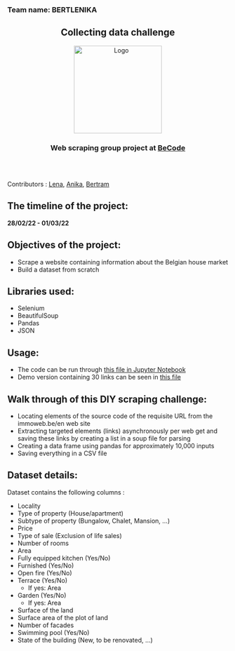 
### Team name: BERTLENIKA

<h2 align="center">Collecting data challenge</h2>
<p align="center"><a href="https://github.com/CorentinChanet/challenge-collecting-data">
<img src="https://becode.org/app/uploads/2021/06/logo-becode.png" alt="Logo" width="200" height="200"></a></p>
<h3 align="center"> Web scraping group project at <a href="https://github.com/becodeorg"><strong>BeCode</strong></a></h3><br><br>

Contributors : [Lena](https://github.com/Len-Fid), [Anika](https://github.com/anikaarevalo), [Bertram](https://github.com/BertramDHooge)

## The timeline of the project: 
**28/02/22 - 01/03/22**


## Objectives of the project: 
* Scrape a website containing information about the Belgian house market
* Build a dataset from scratch

## Libraries used:
* Selenium 
* BeautifulSoup
* Pandas 
* JSON

## Usage:
* The code can be run through [this file in Jupyter Notebook](https://github.com/Len-Fid/challenge-collecting-data/blob/main/scraping_that_demo.ipynb)
* Demo version containing 30 links can be seen in [this file](https://github.com/Len-Fid/challenge-collecting-data/blob/main/scraping_that_demo.ipynb)

## Walk through of this DIY scraping challenge:

* Locating elements of the source code of the requisite URL from the immoweb.be/en web site
* Extracting targeted elements (links) asynchronously per web get and saving these links by creating a list in a soup file for parsing
* Creating a data frame using pandas for approximately 10,000 inputs
* Saving everything in a CSV file

## Dataset details:
Dataset contains the following columns :

- Locality
- Type of property (House/apartment)
- Subtype of property (Bungalow, Chalet, Mansion, ...)
- Price
- Type of sale (Exclusion of life sales)
- Number of rooms
- Area
- Fully equipped kitchen (Yes/No)
- Furnished (Yes/No)
- Open fire (Yes/No)
- Terrace (Yes/No)
  - If yes: Area
- Garden (Yes/No)
  - If yes: Area
- Surface of the land
- Surface area of the plot of land
- Number of facades
- Swimming pool (Yes/No)
- State of the building (New, to be renovated, ...)
